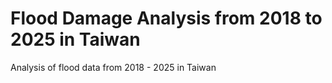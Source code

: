 # Flood Damage Analysis from 2018 to 2025 in Taiwan
Analysis of flood data from 2018 - 2025 in Taiwan
